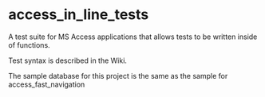 # access_in_line_tests
A test suite for MS Access applications that allows tests to be written inside of functions.

Test syntax is described in the Wiki.

The sample database for this project is the same as the sample for access_fast_navigation


